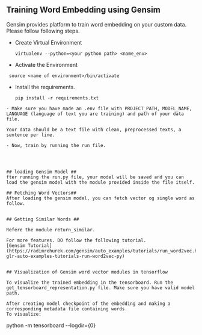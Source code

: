 ## Training Word Embedding using Gensim ##

Gensim provides platform to train word embedding on your custom data. Please follow following steps.

- Create Virtual Environment
  ```
  virtualenv --python=<your python path> <name_env>

  ```
- Activate the Environment
 ```
  source <name of environment>/bin/activate

 ```
- Install the requirements.
  ```
  pip install -r requirements.txt
 ```
- Make sure you have made an .env file with PROJECT_PATH, MODEL_NAME, LANGUAGE (language of text you are training) and path of your data file.

 Your data should be a text file with clean, preprocessed texts, a sentence per line.

- Now, train by running the run file.




## loading Gensim Model ##
fter running the run.py file, your model will be saved and you can load the gensim model with the module provided inside the file itself.

## Fetching Word Vectors##
After loading the gensim model, you can fetch vector og single word as follow.
```

```

## Getting Similar Words ##

Refere the module return_similar.

For more features. DO follow the following tutorial.
[Gensim Tutorial](https://radimrehurek.com/gensim/auto_examples/tutorials/run_word2vec.html#sphx-glr-auto-examples-tutorials-run-word2vec-py)


## Visualization of Gensim word vector modules in tensorflow

To visualize the trained embedding in the tensorboard. Run the get_tensorboard_representation.py file. Make sure you have valid model path. 

After creating model checkpoint of the embedding and making a corresponding metadata file containing words. 
To visualize:

```
python -m tensorboard --logdir={0}

```




